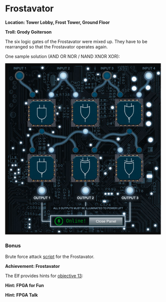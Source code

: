 # Frostavator
**Location: Tower Lobby, Frost Tower, Ground Floor**

**Troll: Grody Goiterson**

The six logic gates of the Frostavator were mixed up.
They have to be rearranged so that the Frostavator operates again.

One sample solution (AND OR NOR / NAND XNOR XOR):

![Frostavator solution](https://github.com/joergschwarzwaelder/hhc2021/blob/master/Additional/Frostavator.png)
### Bonus
Brute force attack [script](https://github.com/joergschwarzwaelder/hhc2021/blob/master/Additional/frostavator-broteforce.pl) for the Frostavator.


**Achievement: Frostavator**

The Elf provides hints for [objective 13](https://github.com/joergschwarzwaelder/hhc2021/tree/master/Objective-13):

**Hint: FPGA for Fun**

**Hint: FPGA Talk**
